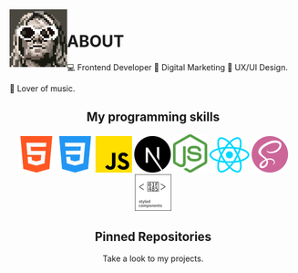 <img align='left' src='./sprites/kurt.gif' width='20%'>

# ABOUT

💻 Frontend Developer 📢 Digital Marketing 🎨 UX/UI Design.

🎸 Lover of music.

<h2 align='center'>My programming skills</h2>
<p align='center'>
  <img src='./skills/html-5.png' >
  <img src='./skills/css-3.png' >
  <img src='./skills/js.png' >
  <img src='./skills/nextjs.svg' width='64'>
  <img src='./skills/nodejs.svg' width='60'>
  <img src='./skills/react.svg' width='70'>
  <img src='./skills/sass.png'>
  <img src='./skills/styledcomponents.svg' width='64'>
</p>

<h2 align="center">Pinned Repositories</h2>
<p align="center">Take a look to my projects.</p>